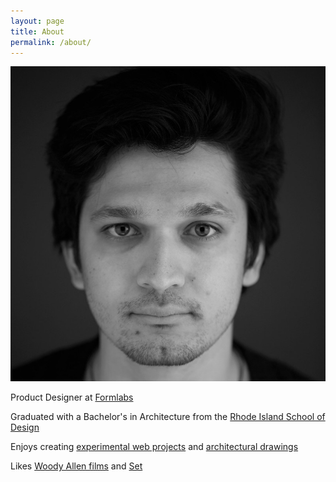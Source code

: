 ```yaml
---
layout: page
title: About
permalink: /about/
---
```



<img class="headshot" src="/assets/homepage_images/headshot.jpg">

Product Designer at <a href="https://formlabs.com/"><span id="set">Formlabs</span></a>

Graduated with a Bachelor's in Architecture from the <a href="http://www.risd.edu/"><span id="set">Rhode Island School of Design</span></a>

Enjoys creating <a href="/web%20experiment/2018/02/26/urban-collage.html"><span id="set">experimental web projects</span></a> and <a href="prj/thesis.html"><span id="set">architectural drawings</span></a>

Likes <a href="http://www.imdb.com/title/tt0256524/"><span id="set">Woody Allen films</span></a> and <a href="http://en.wikipedia.org/wiki/Set_(game)"><span id="set">Set</span></a>




